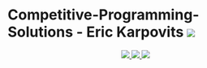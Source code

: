 # Competitive-Programming-Solutions - Eric Karpovits [![](https://cdn.rawgit.com/sindresorhus/awesome/d7305f38d29fed78fa85652e3a63e154dd8e8829/media/badge.svg)](https://github.com/EricKarpovits)

<p align="center">
  <a href="https://github.com/EricKarpovits/">
		<img src="https://img.shields.io/badge/developer-EricKarpovits-blue?style=flat-square&logo=github">
  </a> 
  <a href="https://dmoj.ca/user/ekarp/">
  	<img src="https://img.shields.io/badge/DMOJ-ekarp-yellow?style=flat-square&color=DCB200"> 
	</a>
	<img src="https://img.shields.io/badge/made%20with-C++-1f425f.svg?style=flat-square&logo=c%2B%2B">
</p>
